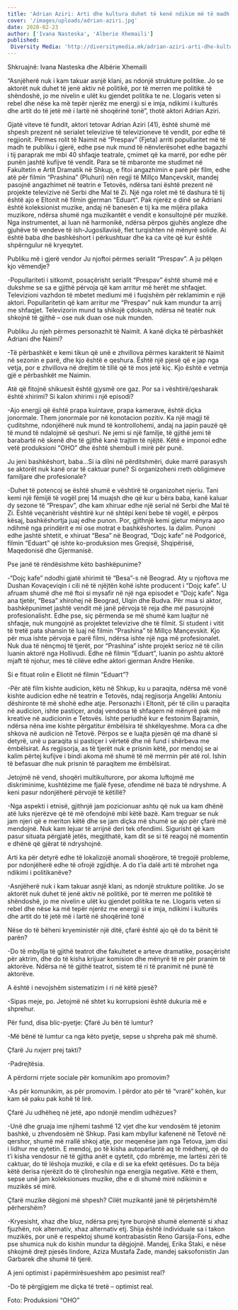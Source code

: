 ```yaml
---
title: 'Adrian Aziri: Arti dhe kultura duhet të kenë ndikim më të madh në shoqërinë tonë'
cover: '/images/uploads/adrian-aziri.jpg'
date: 2020-02-23
author: ['Ivana Nasteska', 'Alberie Xhemaili']
published:
 Diversity Media: 'http://diversitymedia.mk/adrian-aziri-arti-dhe-kultura-duhet-te-kene-ndikim-me-te-madh-ne-shoqerine-tone/'
---
```


Shkruajnë: Ivana Nasteska dhe Albërie Xhemaili

“Asnjëherë nuk i kam takuar asnjë klani, as ndonjë strukture politike. Jo se aktorët nuk duhet të jenë aktiv në politikë, por të merren me politikë të shëndoshë, jo me nivelin e ulët ku gjendet politika te ne. Llogaris veten si rebel dhe nëse ka më tepër njerëz me energji si e imja, ndikimi i kulturës dhe artit do të jetë më i lartë në shoqërinë tonë”, thotë aktori Adrian Aziri.

Gjatë viteve të fundit, aktori tetovar Adrian Aziri (41), është shumë më shpesh prezent në serialet televizive të televizioneve të vendit, por edhe të regjionit. Përmes rolit të Naimit në “Prespav” (Fjeta) arriti popullaritet më të madh te publiku i gjerë, edhe pse nuk mund të nënvlerësohet edhe bagazhi i tij paraprak me mbi 40 shfaqje teatrale, çmimet që ka marrë, por edhe për punën jashtë kufijve të vendit. Para se të mbaronte me studimet në Fakultetin e Artit Dramatik në Shkup, e fitoi angazhimin e parë për film, edhe atë për filmin “Prashina” (Pluhuri) nën regji të Millço Mançevskit, mandej pasojnë angazhimet në teatrin e Tetovës, ndërsa tani është prezent në projekte televizive në Serbi dhe Mal të Zi. Një nga rolet më të dashura të tij është ajo e Eltonit në filmin gjerman “Eduart”. Pak njerëz e dinë se Adriani është koleksionist muzike, andaj në banesën e tij ka me mijëra pllaka muzikore, ndërsa shumë nga muzikantët e vendit e konsultojnë për muzikë. Nga instrumentet, ai luan në harmonikë, ndërsa përpos gjuhës angleze dhe gjuhëve të vendeve të ish-Jugosllavisë, flet turqishten në mënyrë solide. Ai është baba dhe bashkëshort i përkushtuar dhe ka ca vite që kur është shpërngulur në kryeqytet.

Publiku më i gjerë vendor Ju njoftoi përmes serialit “Prespav”. A ju pëlqen kjo vëmendje?

-Popullariteti i sitkomit, posaçërisht serialit “Prespav” është shumë më e dukshme se sa e gjithë përvoja që kam arritur më herët me shfaqjet. Televizioni vazhdon të mbetet mediumi më i fuqishëm për reklamimin e një aktori. Popullaritetin që kam arritur me “Prespav” nuk kam mundur ta arrij me shfaqjet. Televizorin mund ta shikojë çdokush, ndërsa në teatër nuk shkojnë të gjithë – ose nuk duan ose nuk munden.

Publiku Ju njeh përmes personazhit të Naimit. A kanë diçka të përbashkët Adriani dhe Naimi?

-Të përbashkët e kemi tikun që unë e zhvillova përmes karakterit të Naimit në sezonin e parë, dhe kjo është e qeshura. Është një pjesë që e jap nga vetja, por e zhvillova në drejtim të tillë që të mos jetë kiç. Kjo është e vetmja gjë e përbashkët me Naimin.

Atë që fitojnë shikuesit është gjysmë ore gaz. Por sa i vështirë/qesharak është xhirimi? Si kalon xhirimi i një episodi?

-Ajo energji që është prapa kuintave, prapa kamerave, është diçka jonormale. Them jonormale por në konotacion pozitiv. Ka një magji të çuditshme, ndonjëherë nuk mund të kontrollohemi, andaj na japin pauzë që të mund të ndalojmë së qeshuri. Ne jemi si një familje, të gjithë jemi të barabartë në skenë dhe të gjithë kanë trajtim të njëjtë. Këtë e imponoi edhe vetë produksioni “OHO” dhe është shembull i mirë për punë.

Ju jeni bashkëshort, baba…Si ia dilni në përditshmëri, duke marrë parasysh se aktorët nuk kanë orar të caktuar pune? Si organizoheni rreth obligimeve familjare dhe profesionale?

-Duhet të potencoj se është shumë e vështirë të organizohet njeriu. Tani kemi një fëmijë të vogël prej 14 muajsh dhe që kur u bëra baba, kanë kaluar dy sezone të “Prespav”, dhe kam xhiruar edhe një serial në Serbi dhe Mal të Zi. Është veçanërisht vështirë kur në shtëpi keni bebe të vogël, e përpos kësaj, bashkëshortja juaj edhe punon. Por, gjithnjë kemi gjetur mënyra apo ndihmë nga prindërit e mi ose motrat e bashkëshortes. Ia dalim.
Punoni edhe jashtë shtetit, e xhiruat “Besa” në Beograd, “Dojç kafe” në Podgoricë, filmin “Eduart” që ishte ko-produksion mes Greqisë, Shqipërisë, Maqedonisë dhe Gjermanisë.

Pse janë të rëndësishme këto bashkëpunime?

-“Dojç kafe” ndodhi gjatë xhirimit të “Besa”-s në Beograd. Aty u njoftova me Dushan Kovaçeviqin i cili në të njëjtën kohë ishte producent i “Dojç kafe”. U afruam shumë dhe më ftoi si mysafir në një nga episodet e “Dojç kafe”. Nga ana tjetër, “Besa” xhirohej në Beograd, Ulqin dhe Budva. Për mua si aktor, bashkëpunimet jashtë vendit më janë përvoja të reja dhe më pasurojnë profesionalisht. Edhe pse, siç përmenda se më shumë kam luajtur në shfaqje, nuk mungojnë as projektet televizive dhe të filmit. Si student i vitit të tretë pata shansin të luaj në filmin “Prashina” të Millço Mançevskit. Kjo për mua ishte përvoja e parë filmi, ndërsa ishte një nga më profesionalet. Nuk dua të nënçmoj të tjerët, por “Prashina” ishte projekt serioz në të cilin luanin aktorë nga Hollivudi. Edhe në filmin “Eduart”, luanin po ashtu aktorë mjaft të njohur, mes të cilëve edhe aktori gjerman Andre Henike.

Si e fituat rolin e Eliotit në filmin “Eduart”?

-Për atë film kishte audicion, këtu në Shkup, ku u paraqita, ndërsa më vonë kishte audicion edhe në teatrin e Tetovës, ndaj regjisorja Angeliki Antoniu dëshironte të më shohë edhe atje. Personazhi i Eltonit, për të cilin u paraqita në audicion, ishte pastiçer, andaj vendosa të shfaqem në mënyrë pak më kreative në audicionin e Tetovës. Ishte periudhë kur e festonim Bajramin, ndërsa nëna ime kishte përgatitur ëmbëlsira të shkëlqyeshme. Mora ca dhe shkova në audicion në Tetovë. Përpos se e luajta pjesën që ma dhanë si detyrë, unë u paraqita si pastiçer i vërtetë dhe në fund i shërbeva me ëmbëlsirat. As regjisorja, as të tjerët nuk e prisnin këtë, por mendoj se ai kalim përtej kufijve i bindi akoma më shumë të më merrnin për atë rol. Ishin të befasuar dhe nuk prisnin të paraqitem me ëmbëlsirat.

Jetojmë në vend, shoqëri multikulturore, por akoma luftojmë me diskriminime, kushtëzime me fjalë fyese, ofendime në baza të ndryshme. A keni pasur ndonjëherë përvojë të këtillë?

-Nga aspekti i etnisë, gjithnjë jam pozicionuar ashtu që nuk ua kam dhënë atë luks njerëzve që të më ofendojnë mbi këtë bazë. Kam treguar se nuk jam njeri që e meriton këtë dhe se jam diçka më shumë se ajo për çfarë më mendojnë. Nuk kam lejuar të arrijnë deri tek ofendimi. Sigurisht që kam pasur situata përgjatë jetës, megjithatë, kam dit se si të reagoj në momentin e dhënë që gjërat të ndryshojnë.

Arti ka për detyrë edhe të lokalizojë anomali shoqërore, të tregojë probleme, por ndonjëherë edhe të ofrojë zgjidhje. A do t’ia dalë arti të mbrohet nga ndikimi i politikanëve?

-Asnjëherë nuk i kam takuar asnjë klani, as ndonjë strukture politike. Jo se aktorët nuk duhet të jenë aktiv në politikë, por të merren me politikë të shëndoshë, jo me nivelin e ulët ku gjendet politika te ne. Llogaris veten si rebel dhe nëse ka më tepër njerëz me energji si e imja, ndikimi i kulturës dhe artit do të jetë më i lartë në shoqërinë tonë

Nëse do të bëheni kryeministër një ditë, çfarë është ajo që do ta bënit të parën?

-Do të mbyllja të gjithë teatrot dhe fakultetet e arteve dramatike, posaçërisht për aktrim, dhe do të kisha krijuar komision dhe mënyrë të re për pranim të aktorëve. Ndërsa në të gjithë teatrot, sistem të ri të pranimit në punë të aktorëve.

A është i nevojshëm sistematizim i ri në këtë pjesë?

-Sipas meje, po. Jetojmë në shtet ku korrupsioni është dukuria më e shprehur.

Për fund, disa blic-pyetje: Çfarë Ju bën të lumtur?

-Më bënë të lumtur ca nga këto pyetje, sepse u shpreha pak më shumë.

Çfarë Ju nxjerr prej takti?

-Padrejtësia.

A përdorni rrjete sociale për komunikim apo promovim?

-As për komunikim, as për promovim. I përdor ato për të “vrarë” kohën, kur kam së paku pak kohë të lirë.

Çfarë Ju udhëheq në jetë, apo ndonjë mendim udhëzues?

-Unë dhe gruaja ime njihemi tashmë 12 vjet dhe kur vendosëm të jetonim bashkë, u zhvendosëm në Shkup. Pasi kam mbyllur kafenenë në Tetovë në qershor, shumë më rrallë shkoj atje, por meqenëse jam nga Tetova, jam disi i lidhur me qytetin. E mendoj, po të kisha autoparlantë aq të mëdhenj, që do t’i kisha vendosur në të gjitha anët e qytetit, çdo mbrëmje, me lartësi zëri të caktuar, do të lëshoja muzikë, e cila e di se ka efekt qetësues. Do ta bëja këtë derisa njerëzit do të çliroheshin nga energjia negative. Këtë e them, sepse unë jam koleksionues muzike, dhe e di shumë mirë ndikimin e muzikës së mirë.

Çfarë muzike dëgjoni më shpesh? Cilët muzikantë janë të përjetshëm/të përhershëm?

-Kryesisht, xhaz dhe bluz, ndërsa prej tyre burojnë shumë elementë si xhaz fjuzhën, rok alternativ, xhaz alternativ etj. Shija është individuale sa i takon muzikës, por unë e respektoj shumë kontrabasistin Reno Garsija-Fons, edhe pse shumica nuk do kishin mundur ta dëgjojnë. Mandej, Erika Staki, e nëse shkojmë drejt pjesës lindore, Aziza Mustafa Zade, mandej saksofonistin Jan Garbarek dhe shumë të tjerë.

A jeni optimist i papërmirësueshëm apo pesimist real?

-Do të përgjigjem me diçka të tretë – optimist real.

Foto: Produksioni “OHO”
